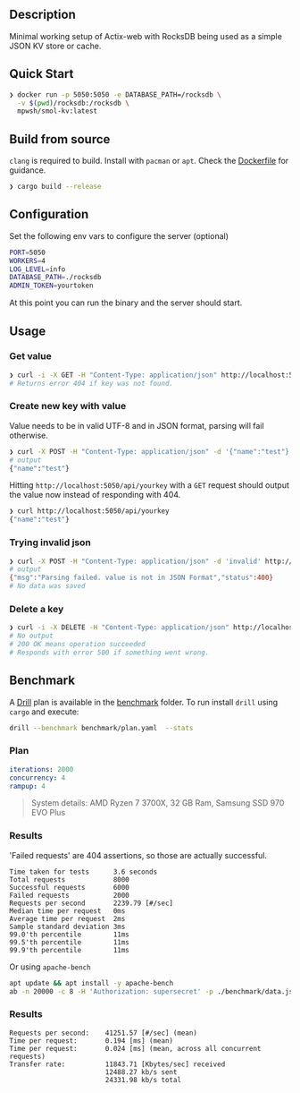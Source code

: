 ## Description

Minimal working setup of Actix-web with RocksDB being used as a simple JSON KV store or cache.

## Quick Start

```bash
❯ docker run -p 5050:5050 -e DATABASE_PATH=/rocksdb \
  -v $(pwd)/rocksdb:/rocksdb \
  mpwsh/smol-kv:latest
```

## Build from source

`clang` is required to build. Install with `pacman` or `apt`. Check the [Dockerfile](Dockerfile) for guidance.

```bash
❯ cargo build --release
```

## Configuration

Set the following env vars to configure the server (optional)

```bash
PORT=5050
WORKERS=4
LOG_LEVEL=info
DATABASE_PATH=./rocksdb
ADMIN_TOKEN=yourtoken
```

At this point you can run the binary and the server should start.

## Usage

### Get value

```bash
❯ curl -i -X GET -H "Content-Type: application/json" http://localhost:5050/api/yourkey
# Returns error 404 if key was not found.
```

### Create new key with value

Value needs to be in valid UTF-8 and in JSON format, parsing will fail otherwise.

```bash
❯ curl -X POST -H "Content-Type: application/json" -d '{"name":"test"}' http://localhost:5050/api/yourkey
# output
{"name":"test"}
```

Hitting `http://localhost:5050/api/yourkey` with a `GET` request should output the value now instead of responding with 404.

```bash
❯ curl http://localhost:5050/api/yourkey
{"name":"test"}
```

### Trying invalid json

```bash
❯ curl -X POST -H "Content-Type: application/json" -d 'invalid' http://localhost:5050/api/wontwork
# output
{"msg":"Parsing failed. value is not in JSON Format","status":400}
# No data was saved
```

### Delete a key

```bash
❯ curl -i -X DELETE -H "Content-Type: application/json" http://localhost:5050/api/yourkey
# No output
# 200 OK means operation succeeded
# Responds with error 500 if something went wrong.
```

## Benchmark

A [Drill](https://github.com/fcsonline/drill) plan is available in the [benchmark](benchmark) folder.
To run install `drill` using `cargo` and execute:

```bash
drill --benchmark benchmark/plan.yaml  --stats
```

### Plan

```yaml
iterations: 2000
concurrency: 4
rampup: 4
```

> System details: AMD Ryzen 7 3700X, 32 GB Ram, Samsung SSD 970 EVO Plus

### Results

'Failed requests' are 404 assertions, so those are actually successful.

```text
Time taken for tests      3.6 seconds
Total requests            8000
Successful requests       6000
Failed requests           2000
Requests per second       2239.79 [#/sec]
Median time per request   0ms
Average time per request  2ms
Sample standard deviation 3ms
99.0'th percentile        11ms
99.5'th percentile        11ms
99.9'th percentile        11ms
```

Or using `apache-bench`

```bash
apt update && apt install -y apache-bench
ab -n 20000 -c 8 -H 'Authorization: supersecret' -p ./benchmark/data.json -T 'application/json' -rk http://127.0.0.1:5050/benchmark
```

### Results

```
Requests per second:    41251.57 [#/sec] (mean)
Time per request:       0.194 [ms] (mean)
Time per request:       0.024 [ms] (mean, across all concurrent requests)
Transfer rate:          11843.71 [Kbytes/sec] received
                        12488.27 kb/s sent
                        24331.98 kb/s total
```
